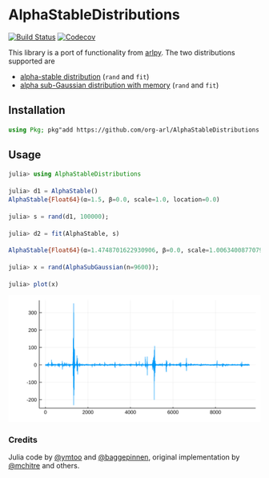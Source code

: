 # AlphaStableDistributions

[![Build Status](https://travis-ci.org/org-arl/AlphaStableDistributions.jl.svg?branch=master)](https://travis-ci.org/org-arl/AlphaStableDistributions.jl)
[![Codecov](https://codecov.io/gh/org-arl/AlphaStableDistributions.jl/branch/master/graph/badge.svg)](https://codecov.io/gh/org-arl/AlphaStableDistributions.jl)

This library is a port of functionality from [arlpy](https://github.com/org-arl/arlpy/blob/master/arlpy/stable.py). The two distributions supported are
- [alpha-stable distribution](https://en.wikipedia.org/wiki/Stable_distribution) (`rand` and `fit`)
- [alpha sub-Gaussian distribution with memory](https://arl.nus.edu.sg/twiki6/pub/ARL/BibEntries/SigProc2016RandomVariate.pdf) (`rand` and `fit`)

## Installation
```julia
using Pkg; pkg"add https://github.com/org-arl/AlphaStableDistributions.jl"
```

## Usage
```julia
julia> using AlphaStableDistributions

julia> d1 = AlphaStable()
AlphaStable{Float64}(α=1.5, β=0.0, scale=1.0, location=0.0)

julia> s = rand(d1, 100000);

julia> d2 = fit(AlphaStable, s)

AlphaStable{Float64}(α=1.4748701622930906, β=0.0, scale=1.006340087707924, location=-0.0036724481641865715)

julia> x = rand(AlphaSubGaussian(n=9600));

julia> plot(x)
```
![window](asg.svg)

### Credits
Julia code by [@ymtoo](https://github.com/ymtoo) and [@baggepinnen](https://github.com/baggepinnen), original implementation by [@mchitre](https://github.com/mchitre) and others.
